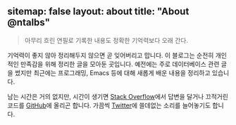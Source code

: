 sitemap: false
layout: about
title: "About @ntalbs"
---
<blockquote class="blockquote-reverse">아무리 흐린 연필로 기록한 내용도
정확한 기억력보다 오래 간다.</blockquote>

기억력이 좋지 않아 정리해두지 않으면 곧 잊어버리고 맙니다. 이 블로그는 순전히 개인적인 만족감을 위해 정리한 글을 모아둔 곳입니다. 예전에는 주로 데이터베이스 관련 글을 썼지만 최근에는 프로그래밍, Emacs 등에 대해 새롭게 배운 내용을 정리하고 있습니다.

남는 시간은 거의 없지만, 시간이 생기면 [Stack Overflow](https://stackoverflow.com/users/1513384/ntalbs)에서 답변을 달거나 끄적거린 코드를 [GitHub](https://github.com/ntalbs)에 올리곤 합니다. 가끔씩 [Twitter](https://twitter.com/ntalbs)에 쓸데없는 소리를 늘어놓기도 합니다.
